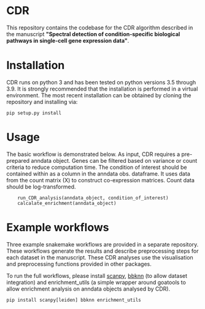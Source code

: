 # CDR

This repository contains the codebase for the CDR algorithm described in the manuscript **"Spectral detection of condition-specific biological pathways in single-cell gene expression data"**.

# Installation

CDR runs on python 3 and has been tested on python versions 3.5 through 3.9. It is strongly recommended that the installation is performed in a virtual environment. The most recent installation can be obtained by cloning the repository and installing via:

	pip setup.py install
	

# Usage

The basic workflow is demonstrated below. As input, CDR requires a pre-prepared anndata object. Genes can be filtered based on variance or count criteria to reduce computation time. The condition of interest should be contained within as a column in the anndata obs. dataframe. It uses data from the count matrix (X) to construct co-expression matrices. Count data should be log-transformed. 

		run_CDR_analysis(anndata_object, condition_of_interest)
		calcalate_enrichment(anndata_object)

# Example workflows

Three example snakemake workflows are provided in a separate repository. These workflows generate the results and describe preprocessing steps for each dataset in the manuscript. These CDR analyses use the visualisation and preprocessing functions provided in other packages. 

To run the full workflows, please install [scanpy](https://scanpy-tutorials.readthedocs.io/en/latest/#), [bbknn](https://bbknn.readthedocs.io/en/latest/) (to allow dataset integration) and enrichment_utils (a simple wrapper around goatools to allow enrichment analysis on anndata objects analysed by CDR).

	pip install scanpy[leiden] bbknn enrichment_utils


